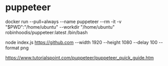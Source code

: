 # puppeteer

docker run --pull=always --name puppeteer --rm -it -v "$PWD":"/home/ubuntu" --workdir "/home/ubuntu" robinhoodis/puppeteer:latest /bin/bash

node index.js https://github.com --width 1920 --height 1080 --delay 100 --format png

https://www.tutorialspoint.com/puppeteer/puppeteer_quick_guide.htm
